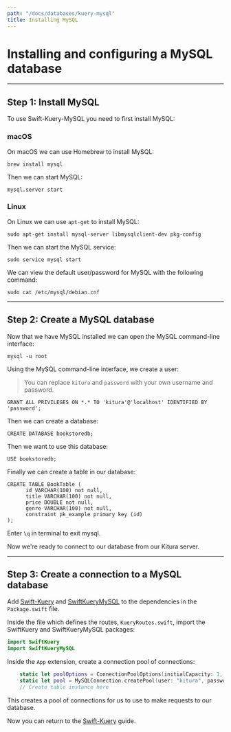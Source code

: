 ```yaml
---
path: "/docs/databases/kuery-mysql"
title: Installing MySQL
---
```


# Installing and configuring a MySQL database

---

## Step 1: Install MySQL

To use Swift-Kuery-MySQL you need to first install MySQL:

### macOS

On macOS we can use Homebrew to install MySQL:
```
brew install mysql
```
Then we can start MySQL:
```
mysql.server start
```
### Linux

On Linux we can use `apt-get` to install MySQL:
```
sudo apt-get install mysql-server libmysqlclient-dev pkg-config
```
Then we can start the MySQL service:
```
sudo service mysql start
```
We can view the default user/password for MySQL with the following command:
```
sudo cat /etc/mysql/debian.cnf
```

---

## Step 2: Create a MySQL database

Now that we have MySQL installed we can open the MySQL command-line interface:
```
mysql -u root
```
Using the MySQL command-line interface, we create a user:

>You can replace `kitura` and `password` with your own username and password.

```
GRANT ALL PRIVILEGES ON *.* TO 'kitura'@'localhost' IDENTIFIED BY 'password';
```

Then we can create a database:
```
CREATE DATABASE bookstoredb;
```
Then we want to use this database:
```
USE bookstoredb;
```
Finally we can create a table in our database:
```
CREATE TABLE BookTable (
      id VARCHAR(100) not null,
      title VARCHAR(100) not null,
      price DOUBLE not null,
      genre VARCHAR(100) not null,
      constraint pk_example primary key (id)
);
```
Enter `\q` in terminal to exit mysql.

Now we're ready to connect to our database from our Kitura server.

---

## Step 3: Create a connection to a MySQL database

Add [Swift-Kuery](https://github.com/IBM-Swift/Swift-Kuery#update-your-packageswift-file) and [SwiftKueryMySQL](https://github.com/IBM-Swift/SwiftKueryMySQL#add-dependencies) to the dependencies in the `Package.swift` file.

Inside the file which defines the routes, `KueryRoutes.swift`, import the SwiftKuery and SwiftKueryMySQL packages:
```swift
import SwiftKuery
import SwiftKueryMySQL
```

Inside the `App` extension, create a connection pool of connections:
```swift
    static let poolOptions = ConnectionPoolOptions(initialCapacity: 1, maxCapacity: 5)
    static let pool = MySQLConnection.createPool(user: "kitura", password: "password", database: "bookstoredb", poolOptions: poolOptions)
    // Create table instance here
```

This creates a pool of connections for us to use to make requests to our database.

Now you can return to the [Swift-Kuery](./kuery#step-2-install-a-database-plugin) guide.
